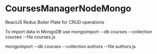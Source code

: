 # CoursesManagerNodeMongo
ReactJS Redux Boiler Plate for CRUD operations

To import data in MongoDB use
mongoimport --db courses --collection courses  --file courses.js

mongoimport --db courses --collection authors  --file authors.js

